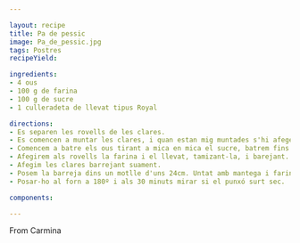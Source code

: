 ```yaml
---

layout: recipe
title: Pa de pessic
image: Pa_de_pessic.jpg
tags: Postres 
recipeYield: 

ingredients:
- 4 ous
- 100 g de farina
- 100 g de sucre
- 1 culleradeta de llevat tipus Royal

directions:
- Es separen les rovells de les clares.
- Es comencen a muntar les clares, i quan estan mig muntades s'hi afegeix a poc a poc la meitat del sucre. Seguim muntant fins que són a punt de neu.
- Comencem a batre els ous tirant a mica en mica el sucre, batrem fins _clarejar_ els rovells.
- Afegirem als rovells la farina i el llevat, tamizant-la, i barejant.
- Afegim les clares barrejant suament.
- Posem la barreja dins un motlle d'uns 24cm. Untat amb mantega i farina.
- Posar-ho al forn a 180º i als 30 minuts mirar si el punxó surt sec.

components:

---
```

From Carmina

